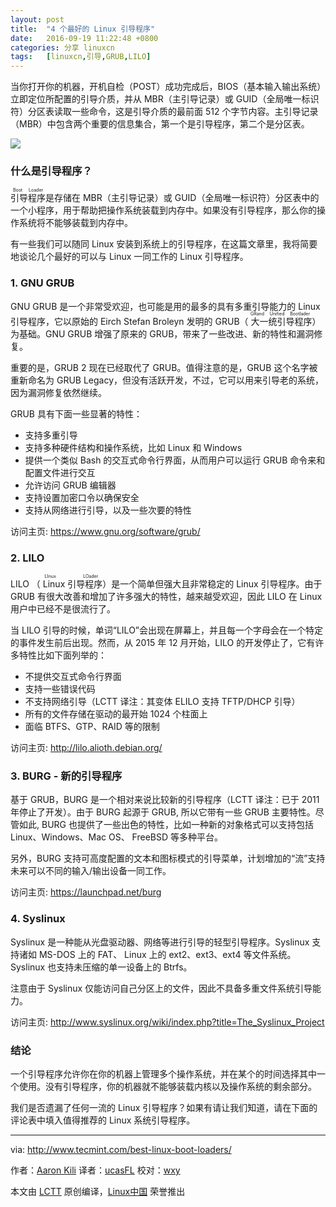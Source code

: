 ```yaml
---
layout: post
title:	"4 个最好的 Linux 引导程序"
date:	2016-09-19 11:22:48 +0800 
categories:	分享 linuxcn 
tags:	[linuxcn,引导,GRUB,LILO]
---
```



当你打开你的机器，开机自检（POST）成功完成后，BIOS（基本输入输出系统）立即定位所配置的引导介质，并从 MBR（主引导记录）或 GUID（全局唯一标识符）分区表读取一些命令，这是引导介质的最前面 512 个字节内容。主引导记录（MBR）中包含两个重要的信息集合，第一个是引导程序，第二个是分区表。


![](/Asserts/Images//attachment/album/201609/19/112241e3vhh33oh8zhgs6x.jpg)


### 什么是引导程序？


<ruby> 引导程序 <rp>  （ </rp> <rt>  Boot Loader </rt> <rp>  ） </rp></ruby>是存储在 MBR（主引导记录）或 GUID（全局唯一标识符）分区表中的一个小程序，用于帮助把操作系统装载到内存中。如果没有引导程序，那么你的操作系统将不能够装载到内存中。


有一些我们可以随同 Linux 安装到系统上的引导程序，在这篇文章里，我将简要地谈论几个最好的可以与 Linux 一同工作的 Linux 引导程序。


### 1. GNU GRUB


GNU GRUB 是一个非常受欢迎，也可能是用的最多的具有多重引导能力的 Linux 引导程序，它以原始的 Eirch Stefan Broleyn 发明的 GRUB（<ruby> 大一统引导程序 <rp>  （ </rp> <rt>  GRand Unified Bootlader </rt> <rp>  ） </rp></ruby>）为基础。GNU GRUB 增强了原来的 GRUB，带来了一些改进、新的特性和漏洞修复。


重要的是，GRUB 2 现在已经取代了 GRUB。值得注意的是，GRUB 这个名字被重新命名为 GRUB Legacy，但没有活跃开发，不过，它可以用来引导老的系统，因为漏洞修复依然继续。


GRUB 具有下面一些显著的特性：


* 支持多重引导
* 支持多种硬件结构和操作系统，比如 Linux 和 Windows
* 提供一个类似 Bash 的交互式命令行界面，从而用户可以运行 GRUB 命令来和配置文件进行交互
* 允许访问 GRUB 编辑器
* 支持设置加密口令以确保安全
* 支持从网络进行引导，以及一些次要的特性


访问主页: <https://www.gnu.org/software/grub/>


### 2. LILO


LILO （<ruby> Linux 引导程序 <rp>  （ </rp> <rt>  LInux LOader </rt> <rp>  ） </rp></ruby>）是一个简单但强大且非常稳定的 Linux 引导程序。由于 GRUB 有很大改善和增加了许多强大的特性，越来越受欢迎，因此 LILO 在 Linux 用户中已经不是很流行了。


当 LILO 引导的时候，单词“LILO”会出现在屏幕上，并且每一个字母会在一个特定的事件发生前后出现。然而，从 2015 年 12 月开始，LILO 的开发停止了，它有许多特性比如下面列举的：


* 不提供交互式命令行界面
* 支持一些错误代码
* 不支持网络引导（LCTT 译注：其变体 ELILO 支持 TFTP/DHCP 引导）
* 所有的文件存储在驱动的最开始 1024 个柱面上
* 面临 BTFS、GTP、RAID 等的限制


访问主页: <http://lilo.alioth.debian.org/>


### 3. BURG - 新的引导程序


基于 GRUB，BURG 是一个相对来说比较新的引导程序（LCTT 译注：已于 2011 年停止了开发）。由于 BURG 起源于 GRUB, 所以它带有一些 GRUB 主要特性。尽管如此, BURG 也提供了一些出色的特性，比如一种新的对象格式可以支持包括 Linux、Windows、Mac OS、 FreeBSD 等多种平台。


另外，BURG 支持可高度配置的文本和图标模式的引导菜单，计划增加的“流”支持未来可以不同的输入/输出设备一同工作。


访问主页: <https://launchpad.net/burg>


### 4. Syslinux


Syslinux 是一种能从光盘驱动器、网络等进行引导的轻型引导程序。Syslinux 支持诸如 MS-DOS 上的 FAT、 Linux 上的 ext2、ext3、ext4 等文件系统。Syslinux 也支持未压缩的单一设备上的 Btrfs。


注意由于 Syslinux 仅能访问自己分区上的文件，因此不具备多重文件系统引导能力。


访问主页: <http://www.syslinux.org/wiki/index.php?title=The_Syslinux_Project>


### 结论


一个引导程序允许你在你的机器上管理多个操作系统，并在某个的时间选择其中一个使用。没有引导程序，你的机器就不能够装载内核以及操作系统的剩余部分。


我们是否遗漏了任何一流的 Linux 引导程序？如果有请让我们知道，请在下面的评论表中填入值得推荐的 Linux 系统引导程序。




---


via: <http://www.tecmint.com/best-linux-boot-loaders/>


作者：[Aaron Kili](http://www.tecmint.com/best-linux-boot-loaders/) 译者：[ucasFL](https://github.com/ucasFL) 校对：[wxy](https://github.com/wxy)


本文由 [LCTT](https://github.com/LCTT/TranslateProject) 原创编译，[Linux中国](https://linux.cn/) 荣誉推出
